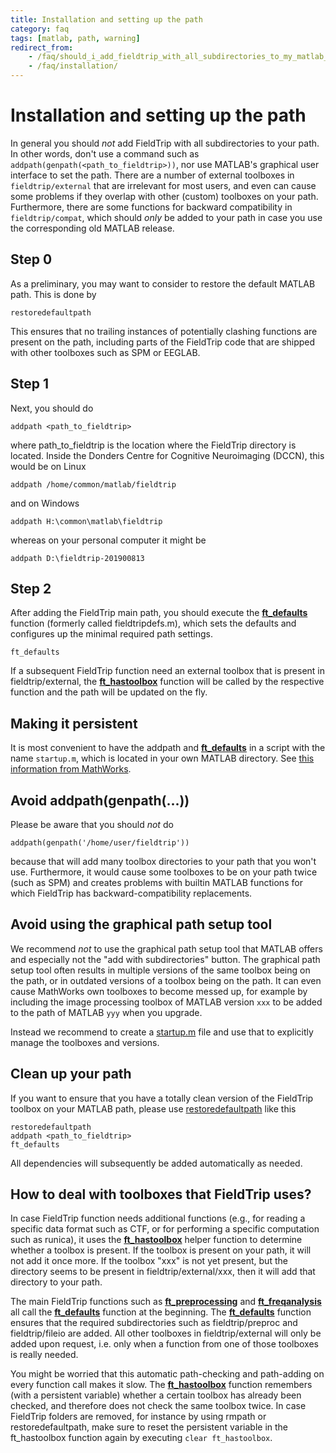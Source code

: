 ```yaml
---
title: Installation and setting up the path
category: faq
tags: [matlab, path, warning]
redirect_from:
    - /faq/should_i_add_fieldtrip_with_all_subdirectories_to_my_matlab_path/
    - /faq/installation/
---
```


# Installation and setting up the path

In general you should *not* add FieldTrip with all subdirectories to your path. In other words, don't use a command such as ```addpath(genpath(<path_to_fieldtrip>))```, nor use MATLAB's graphical user interface to set the path. There are a number of external toolboxes in `fieldtrip/external` that are irrelevant for most users, and even can cause some problems if they overlap with other (custom) toolboxes on your path. Furthermore, there are some functions for backward compatibility in `fieldtrip/compat`, which should *only* be added to your path in case you use the corresponding old MATLAB release.

## Step 0

As a preliminary, you may want to consider to restore the default MATLAB path. This is done by

    restoredefaultpath

This ensures that no trailing instances of potentially clashing functions are present on the path, including parts of the FieldTrip code that are shipped with other toolboxes such as SPM or EEGLAB.

## Step 1

Next, you should do

    addpath <path_to_fieldtrip>

where path_to_fieldtrip is the location where the FieldTrip directory is located. Inside the Donders Centre for Cognitive Neuroimaging (DCCN), this would be on Linux

    addpath /home/common/matlab/fieldtrip

and on Windows

    addpath H:\common\matlab\fieldtrip

whereas on your personal computer it might be

    addpath D:\fieldtrip-201900813

## Step 2

After adding the FieldTrip main path, you should execute the **[ft_defaults](/reference/ft_defaults)** function (formerly called fieldtripdefs.m), which sets the defaults and configures up the minimal required path settings.

    ft_defaults

If a subsequent FieldTrip function need an external toolbox that is present in fieldtrip/external, the **[ft_hastoolbox](//reference/utilities/ft_hastoolbox)** function will be called by the respective function and the path will be updated on the fly.

## Making it persistent

It is most convenient to have the addpath and **[ft_defaults](/reference/ft_defaults)** in a script with the name `startup.m`, which is located in your own MATLAB directory. See [this information from MathWorks](http://www.mathworks.com/access/helpdesk/help/techdoc/ref/startup.html).

## Avoid addpath(genpath(...))

Please be aware that you should *not* do

    addpath(genpath('/home/user/fieldtrip'))

because that will add many toolbox directories to your path that you won't use. Furthermore, it would cause some toolboxes to be on your path twice (such as SPM) and creates problems with builtin MATLAB functions for which FieldTrip has backward-compatibility replacements.

## Avoid using the graphical path setup tool

We recommend *not* to use the graphical path setup tool that MATLAB offers and especially not the "add with subdirectories" button. The graphical path setup tool often results in multiple versions of the same toolbox being on the path, or in outdated versions of a toolbox being on the path. It can even cause MathWorks own toolboxes to become messed up, for example by including the image processing toolbox of MATLAB version `xxx` to be added to the path of MATLAB `yyy` when you upgrade.

Instead we recommend to create a [startup.m](https://nl.mathworks.com/help/matlab/ref/startup.html) file and use that to explicitly manage the toolboxes and versions.

## Clean up your path

If you want to ensure that you have a totally clean version of the FieldTrip toolbox on your MATLAB path, please use [restoredefaultpath](https://nl.mathworks.com/help/matlab/ref/restoredefaultpath.htm) like this

    restoredefaultpath
    addpath <path_to_fieldtrip>
    ft_defaults

All dependencies will subsequently be added automatically as needed.

## How to deal with toolboxes that FieldTrip uses?

In case FieldTrip function needs additional functions (e.g., for reading a specific data format such as CTF, or for performing a specific computation such as runica), it uses the **[ft_hastoolbox](//reference/utilities/ft_hastoolbox)** helper function to determine whether a toolbox is present. If the toolbox is present on your path, it will not add it once more. If the toolbox "xxx" is not yet present, but the directory seems to be present in fieldtrip/external/xxx, then it will add that directory to your path.

The main FieldTrip functions such as **[ft_preprocessing](/reference/ft_preprocessing)** and **[ft_freqanalysis](/reference/ft_freqanalysis)** all call the **[ft_defaults](/reference/ft_defaults)** function at the beginning. The **[ft_defaults](/reference/ft_defaults)** function ensures that the required subdirectories such as fieldtrip/preproc and fieldtrip/fileio are added. All other toolboxes in fieldtrip/external will only be added upon request, i.e. only when a function from one of those toolboxes is really needed.

You might be worried that this automatic path-checking and path-adding on every function call makes it slow. The **[ft_hastoolbox](//reference/utilities/ft_hastoolbox)** function remembers (with a persistent variable) whether a certain toolbox has already been checked, and therefore does not check the same toolbox twice. In case FieldTrip folders are removed, for instance by using rmpath or restoredefaultpath, make sure to reset the persistent variable in the ft_hastoolbox function again by executing `clear ft_hastoolbox`.
